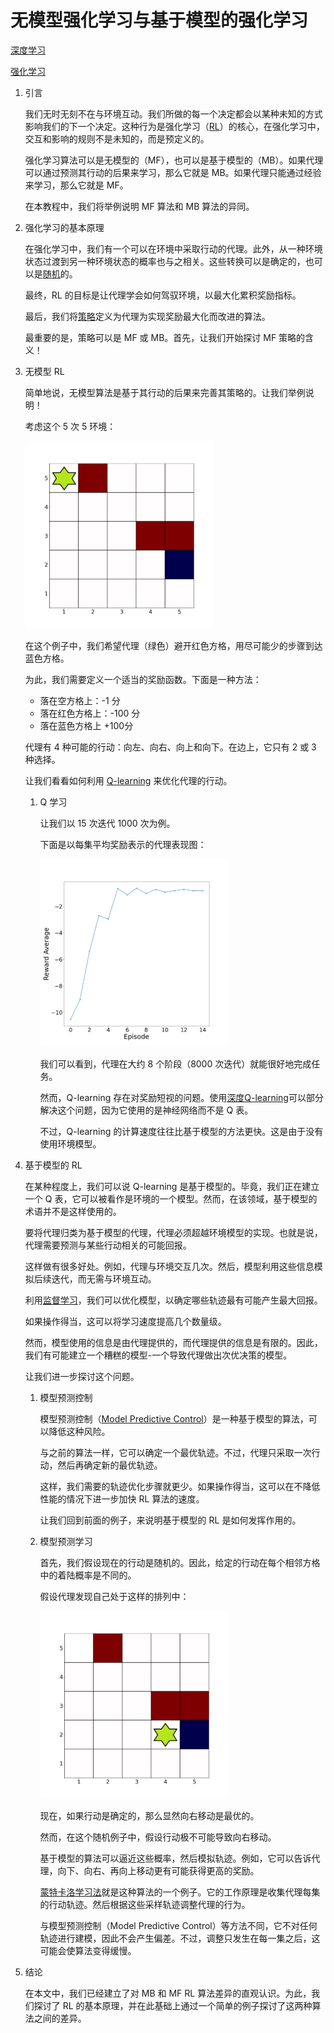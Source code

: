 # 无模型强化学习与基于模型的强化学习

[深度学习](https://www.baeldung.com/cs/category/ai/deep-learning)

[强化学习](https://www.baeldung.com/cs/tag/reinforcement-learning)

1. 引言

    我们无时无刻不在与环境互动。我们所做的每一个决定都会以某种未知的方式影响我们的下一个决定。这种行为是强化学习（[RL](https://www.baeldung.com/cs/machine-learning-intro#reinforcement)）的核心，在强化学习中，交互和影响的规则不是未知的，而是预定义的。

    强化学习算法可以是无模型的（MF），也可以是基于模型的（MB）。如果代理可以通过预测其行动的后果来学习，那么它就是 MB。如果代理只能通过经验来学习，那么它就是 MF。

    在本教程中，我们将举例说明 MF 算法和 MB 算法的异同。

2. 强化学习的基本原理

    在强化学习中，我们有一个可以在环境中采取行动的代理。此外，从一种环境状态过渡到另一种环境状态的概率也与之相关。这些转换可以是确定的，也可以是[随机](https://www.baeldung.com/cs/randomness#the-theoretical-bases-of-randomness)的。

    最终，RL 的目标是让代理学会如何驾驭环境，以最大化累积奖励指标。

    最后，我们将[策略](https://www.baeldung.com/cs/ml-policy-reinforcement-learning)定义为代理为实现奖励最大化而改进的算法。

    最重要的是，策略可以是 MF 或 MB。首先，让我们开始探讨 MF 策略的含义！

3. 无模型 RL

    简单地说，无模型算法是基于其行动的后果来完善其策略的。让我们举例说明！

    考虑这个 5 次 5 环境：

    ![环境1](pic/environment-1-300x300.webp)

    在这个例子中，我们希望代理（绿色）避开红色方格，用尽可能少的步骤到达蓝色方格。

    为此，我们需要定义一个适当的奖励函数。下面是一种方法：

    - 落在空方格上：-1 分
    - 落在红色方格上：-100 分
    - 落在蓝色方格上 +100分

    代理有 4 种可能的行动：向左、向右、向上和向下。在边上，它只有 2 或 3 种选择。

    让我们看看如何利用 [Q-learning](https://www.baeldung.com/cs/epsilon-greedy-q-learning) 来优化代理的行动。

    1. Q 学习

        让我们以 15 次迭代 1000 次为例。

        下面是以每集平均奖励表示的代理表现图：

        ![模拟](pic/simulation-300x300.webp)

        我们可以看到，代理在大约 8 个阶段（8000 次迭代）就能很好地完成任务。

        然而，Q-learning 存在对奖励短视的问题。使用[深度Q-learning](https://www.baeldung.com/cs/reinforcement-learning-neural-network#reinforcement_learning_with_neural_networks)可以部分解决这个问题，因为它使用的是神经网络而不是 Q 表。

        不过，Q-learning 的计算速度往往比基于模型的方法更快。这是由于没有使用环境模型。

4. 基于模型的 RL

    在某种程度上，我们可以说 Q-learning 是基于模型的。毕竟，我们正在建立一个 Q 表，它可以被看作是环境的一个模型。然而，在该领域，基于模型的术语并不是这样使用的。

    要将代理归类为基于模型的代理，代理必须超越环境模型的实现。也就是说，代理需要预测与某些行动相关的可能回报。

    这样做有很多好处。例如，代理与环境交互几次。然后，模型利用这些信息模拟后续迭代，而无需与环境互动。

    利用[监督学习](https://www.baeldung.com/cs/examples-supervised-unsupervised-learning#supervised-learning)，我们可以优化模型，以确定哪些轨迹最有可能产生最大回报。

    如果操作得当，这可以将学习速度提高几个数量级。

    然而，模型使用的信息是由代理提供的，而代理提供的信息是有限的。因此，我们有可能建立一个糟糕的模型-一个导致代理做出次优决策的模型。

    让我们进一步探讨这个问题。

    1. 模型预测控制

        模型预测控制（[Model Predictive Control](https://ieeexplore.ieee.org/stamp/stamp.jsp?tp=&arnumber=9207398)）是一种基于模型的算法，可以降低这种风险。

        与之前的算法一样，它可以确定一个最优轨迹。不过，代理只采取一次行动，然后再确定新的最优轨迹。

        这样，我们需要的轨迹优化步骤就更少。如果操作得当，这可以在不降低性能的情况下进一步加快 RL 算法的速度。

        让我们回到前面的例子，来说明基于模型的 RL 是如何发挥作用的。

    2. 模型预测学习

        首先，我们假设现在的行动是随机的。因此，给定的行动在每个相邻方格中的着陆概率是不同的。

        假设代理发现自己处于这样的排列中：

        ![环境](pic/environment-300x300.webp)

        现在，如果行动是确定的，那么显然向右移动是最优的。

        然而，在这个随机例子中，假设行动极不可能导致向右移动。

        基于模型的算法可以逼近这些概率，然后模拟轨迹。例如，它可以告诉代理，向下、向右、再向上移动更有可能获得更高的奖励。

        [蒙特卡洛学习法](https://towardsdatascience.com/monte-carlo-learning-b83f75233f92)就是这种算法的一个例子。它的工作原理是收集代理每集的行动轨迹。然后根据这些采样轨迹调整代理的行为。

        与模型预测控制（Model Predictive Control）等方法不同，它不对任何轨迹进行建模，因此不会产生偏差。不过，调整只发生在每一集之后，这可能会使算法变得缓慢。

5. 结论

    在本文中，我们已经建立了对 MB 和 MF RL 算法差异的直观认识。为此，我们探讨了 RL 的基本原理，并在此基础上通过一个简单的例子探讨了这两种算法之间的差异。
